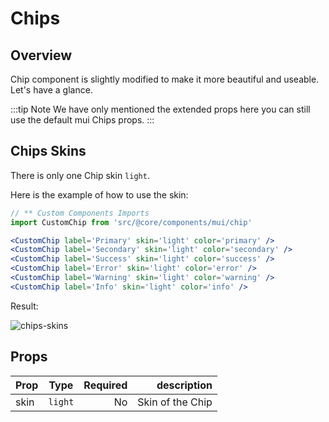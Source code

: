 # Chips

## Overview

Chip component is slightly modified to make it more beautiful and useable. Let's have a glance.

:::tip Note
We have only mentioned the extended props here you can still use the default mui Chips props.
:::

## Chips Skins

There is only one Chip skin `light`.

Here is the example of how to use the skin:

```jsx
// ** Custom Components Imports
import CustomChip from 'src/@core/components/mui/chip'

<CustomChip label='Primary' skin='light' color='primary' />
<CustomChip label='Secondary' skin='light' color='secondary' />
<CustomChip label='Success' skin='light' color='success' />
<CustomChip label='Error' skin='light' color='error' />
<CustomChip label='Warning' skin='light' color='warning' />
<CustomChip label='Info' skin='light' color='info' />
```

Result:

![chips-skins](/images/components/chips-skin.png)

## Props

| Prop |  Type   | Required |      description |
| ---- | :-----: | -------: | ---------------: |
| skin | `light` |       No | Skin of the Chip |
